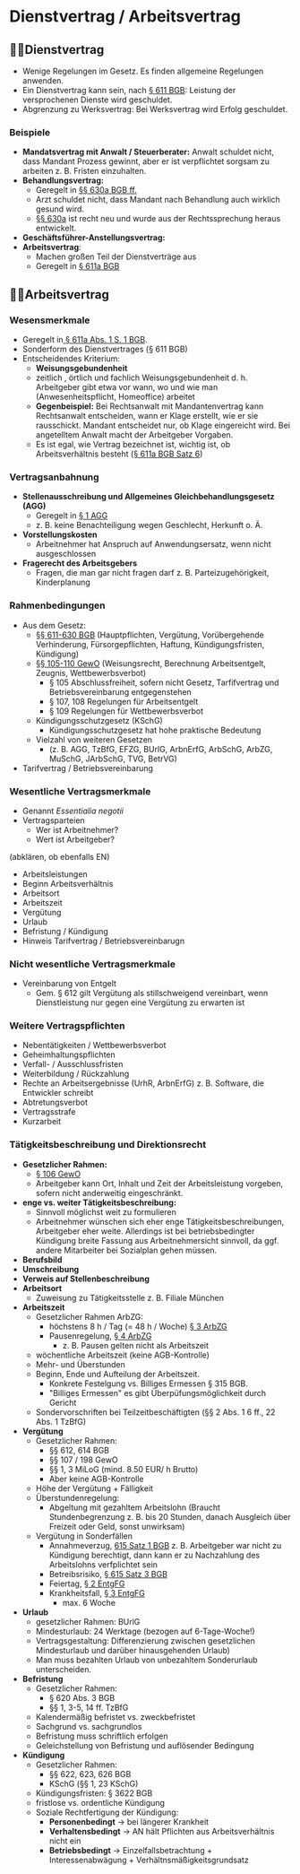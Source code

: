 # Dienstvertrag / Arbeitsvertrag

## 🧑‍⚕️Dienstvertrag

* Wenige Regelungen im Gesetz. Es finden allgemeine Regelungen anwenden.
* Ein Dienstvertrag kann sein, nach [§ 611 BGB](https://www.gesetze-im-internet.de/bgb/__611.html): Leistung der versprochenen Dienste wird geschuldet.
* Abgrenzung zu Werksvertrag: Bei Werksvertrag wird Erfolg geschuldet.

### Beispiele

* **Mandatsvertrag mit Anwalt / Steuerberater:** Anwalt schuldet nicht, dass Mandant Prozess gewinnt, aber er ist verpflichtet sorgsam zu arbeiten z. B. Fristen einzuhalten.
* **Behandlungsvertrag:** 
  * Geregelt in [§§ 630a BGB ff.](https://www.gesetze-im-internet.de/bgb/__630.html)
  * Arzt schuldet nicht, dass Mandant nach Behandlung auch wirklich gesund wird.
  * [§§ 630a](https://www.gesetze-im-internet.de/bgb/__630.html) ist recht neu und wurde aus der Rechtssprechung heraus entwickelt.
* **Geschäftsführer-Anstellungsvertrag:**
* **Arbeitsvertrag**:
  * Machen großen Teil der Dienstverträge aus
  * Geregelt in [§ 611a BGB](https://www.gesetze-im-internet.de/bgb/__611.html)

## 🧑‍🏭Arbeitsvertrag

### Wesensmerkmale

* Geregelt in[ § 611a Abs. 1 S. 1 BGB](https://www.gesetze-im-internet.de/bgb/__611a.html).
* Sonderform des Dienstvertrages \(§ 611 BGB\)
* Entscheidendes Kriterium:
  * **Weisungsgebundenheit** 
  * zeitlich , örtlich und fachlich Weisungsgebundenheit d. h. Arbeitgeber gibt etwa vor wann, wo und wie man \(Anwesenheitspflicht, Homeoffice\) arbeitet
  * **Gegenbeispiel:** Bei Rechtsanwalt mit Mandantenvertrag kann Rechtsanwalt entscheiden, wann er Klage erstellt, wie er sie rausschickt. Mandant entscheidet nur, ob Klage eingereicht wird. Bei angetelltem Anwalt macht der Arbeitgeber Vorgaben.
  * Es ist egal, wie Vertrag bezeichnet ist, wichtig ist, ob Arbeitsverhältnis besteht \([§ 611a BGB Satz 6](https://www.gesetze-im-internet.de/bgb/__611a.html)\)

### Vertragsanbahnung

* **Stellenausschreibung und Allgemeines Gleichbehandlungsgesetz \(AGG\)**
  * Geregelt in [§ 1 AGG](https://www.gesetze-im-internet.de/agg/__1.html)
  * z. B. keine Benachteiligung wegen Geschlecht, Herkunft o. Ä.
* **Vorstellungskosten**
  * Arbeitnehmer hat Anspruch auf Anwendungsersatz, wenn nicht ausgeschlossen
* **Fragerecht des Arbeitsgebers**
  * Fragen, die man gar nicht fragen darf z. B. Parteizugehörigkeit, Kinderplanung

### Rahmenbedingungen

* Aus dem Gesetz:
  * [§§ 611-630 BGB](https://www.gesetze-im-internet.de/bgb/__611.html) \(Hauptpflichten, Vergütung, Vorübergehende Verhinderung, Fürsorgepflichten, Haftung, Kündigungsfristen, Kündigung\)
  * [§§ 105-110 GewO](https://www.buzer.de/s1.htm?g=GewO&a=105-110) \(Weisungsrecht, Berechnung Arbeitsentgelt, Zeugnis, Wettbewerbsverbot\)
    * § 105 Abschlussfreiheit, sofern nicht Gesetz, Tarfifvertrag und Betriebsvereinbarung entgegenstehen
    * § 107, 108 Regelungen für Arbeitsentgelt
    * § 109 Regelungen für Wettbewerbsverbot
  * Kündigungsschutzgesetz \(KSchG\)
    * Kündigungsschutzgesetz hat hohe praktische Bedeutung
  * Vielzahl von weiteren Gesetzen
    * \(z. B. AGG, TzBfG, EFZG, BUrlG, ArbnErfG, ArbSchG, ArbZG, MuSchG, JArbSchG, TVG, BetrVG\)
* Tarifvertrag / Betriebsvereinbarung

### Wesentliche Vertragsmerkmale 

* Genannt _Essentialia negotii_
* Vertragsparteien
  * Wer ist Arbeitnehmer?
  * Wert ist Arbeitgeber?

\(abklären, ob ebenfalls EN\)

* Arbeitsleistungen
* Beginn Arbeitsverhältnis
* Arbeitsort
* Arbeitszeit
* Vergütung
* Urlaub
* Befristung / Kündigung
* Hinweis Tarifvertrag / Betriebsvereinbarugn

### Nicht wesentliche Vertragsmerkmale

* Vereinbarung von Entgelt
  * Gem. § 612 gilt Vergütung als stillschweigend vereinbart, wenn Dienstleistung nur gegen eine Vergütung zu erwarten ist

### Weitere Vertragspflichten

* Nebentätigkeiten / Wettbewerbsverbot
* Geheimhaltungspflichten
* Verfall- / Ausschlussfristen
* Weiterbildung / Rückzahlung
* Rechte an Arbeitsergebnisse \(UrhR, ArbnErfG\) z. B. Software, die Entwickler schreibt
* Abtretungsverbot
* Vertragsstrafe
* Kurzarbeit

### Tätigkeitsbeschreibung und Direktionsrecht

* **Gesetzlicher Rahmen:**
  * [§ 106 GewO](https://www.gesetze-im-internet.de/gewo/__106.html)
  * Arbeitgeber kann Ort, Inhalt und Zeit der Arbeitsleistung vorgeben, sofern nicht anderweitig eingeschränkt.
* **enge vs. weiter Tätigkeitsbeschreibung:**
  * Sinnvoll möglichst weit zu formulieren
  * Arbeitnehmer wünschen sich eher enge Tätigkeitsbeschreibungen, Arbeitgeber eher weite. Allerdings ist bei betriebsbedingter Kündigung breite Fassung aus Arbeitnehmersicht sinnvoll, da ggf. andere Mitarbeiter bei Sozialplan gehen müssen.
* **Berufsbild**
* **Umschreibung**
* **Verweis auf Stellenbeschreibung**
* **Arbeitsort**
  * Zuweisung zu Tätigkeitsstelle z. B. Filiale München
* **Arbeitszeit**
  * Gesetzlicher Rahmen ArbZG:
    * höchstens 8 h / Tag \(= 48 h / Woche\) [§ 3 ArbZG](https://www.gesetze-im-internet.de/arbzg/__3.html)
    * Pausenregelung, [§ 4 ArbZG](https://www.gesetze-im-internet.de/arbzg/__4.html)
      * z. B. Pausen gelten nicht als Arbeitszeit
  * wöchentliche Arbeitszeit \(keine AGB-Kontrolle\)
  * Mehr- und Überstunden
  * Beginn, Ende und Aufteilung der Arbeitszeit.
    * Konkrete Festelgung vs. Billiges Ermessen § 315 BGB.
    * "Billiges Ermessen" es gibt Überpüfungsmöglichkeit durch Gericht
  * Sondervorschriften bei Teilzeitbeschäftigten \(§§ 2 Abs. 1 6 ff., 22 Abs. 1 TzBfG\)
* **Vergütung**
  * Gesetzlicher Rahmen:
    * §§ 612, 614 BGB
    * §§ 107 / 198 GewO
    * §§ 1, 3 MiLoG \(mind. 8.50 EUR/ h Brutto\)
    * Aber keine AGB-Kontrolle
  * Höhe der Vergütung + Fälligkeit
  * Überstundenregelung:
    * Abgeltung mit gezahltem Arbeitslohn \(Braucht Stundenbegrenzung z. B. bis 20 Stunden, danach Ausgleich über Freizeit oder Geld, sonst unwirksam\)
  * Vergütung in Sonderfällen
    * Annahmeverzug, [615 Satz 1 BGB](https://www.gesetze-im-internet.de/bgb/__615.html) z. B. Arbeitgeber war nicht zu Kündigung berechtigt, dann kann er zu Nachzahlung des Arbeitslohns verfplichtet sein
    * Betreibsrisiko, [§ 615 Satz 3 BGB](https://www.gesetze-im-internet.de/bgb/__615.html)
    * Feiertag, [§ 2 EntgFG](https://www.gesetze-im-internet.de/entgfg/__2.html)
    * Krankheitsfall, [§ 3 EntgFG](https://www.gesetze-im-internet.de/entgfg/__3.html)
      * max. 6 Woche
* **Urlaub**
  * gesetzlicher Rahmen: BUrlG
  * Mindesturlaub: 24 Werktage \(bezogen auf 6-Tage-Woche!\)
  * Vertragsgestaltung: Differenzierung zwischen gesetzlichen Mindesturlaub und darüber hinausgehenden Urlaub\)
  * Man muss bezahlten Urlaub von unbezahltem Sonderurlaub unterscheiden.
* **Befristung**
  * Gesetzlicher Rahmen:
    * § 620 Abs. 3 BGB
    * §§ 1, 3-5, 14 ff. TzBfG
  * Kalendermäßig befristet vs. zweckbefristet
  * Sachgrund vs. sachgrundlos
  * Befristung muss schriftlich erfolgen
  * Geleichstellung von Befristung und auflösender Bedingung
* **Kündigung**
  * Gesetzlicher Rahmen:
    * §§ 622, 623, 626 BGB
    * KSchG \(§§ 1, 23 KSchG\)
  * Kündigungsfristen: § 3622 BGB
  * fristlose vs. ordentliche Kündigung
  * Soziale Rechtfertigung der Kündigung:
    * **Personenbedingt** → bei längerer Krankheit
    * **Verhaltensbedingt** → AN hält Pflichten aus Arbeitsverhältnis nicht ein
    * **Betriebsbedingt** → Einzelfallsbetrachtung + Interessenabwägung + Verhältnsmäßigkeitsgrundsatz

